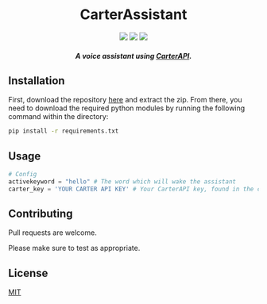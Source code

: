 <h1 align="center">
  CarterAssistant
</h1>
<p align="center">
  <a href="https://github.com/MountainTiger144/CarterAssistant/stargazers"><img src="https://img.shields.io/github/stars/MountainTiger144/CarterAssistant?color=a14fc4"></a>
  <a><img src="https://img.shields.io/github/downloads/MountainTiger144/CarterAssistant/total?color=396afc"></a>
  <a><img src="https://img.shields.io/github/contributors/MountainTiger144/CarterAssistant?color=a14fc4"></a>
</p>
<h5 align="center">A voice assistant using <a href="https://www.carterapi.com/">CarterAPI</a>.</h5>

## Installation

First, download the repository [here](https://github.com/MountainTiger144/CarterAssistant/releases/latest) and extract the zip. From there, you need to download the required python modules by running the following command within the directory:

```bash
pip install -r requirements.txt
```

## Usage

```python
# Config
activekeyword = "hello" # The word which will wake the assistant
carter_key = 'YOUR CARTER API KEY' # Your CarterAPI key, found in the carter dashboard under "Access & More"
```

## Contributing
Pull requests are welcome.

Please make sure to test as appropriate.

## License
[MIT](https://choosealicense.com/licenses/mit/)
